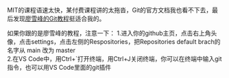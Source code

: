 MIT的课程语速太快，某付费课程讲的太拖沓，Git的官方文档我也看不下去，最后发现[廖雪峰的Git教程](https://www.liaoxuefeng.com/wiki/896043488029600)挺适合我的。  

如果你跟的是廖雪峰的教程，注意一下：
1.进入你的github主页，点击右上角头像，点击settings，点击左侧的Respositories，把Repositories default brach的名字从 main 改为 master  
2.在VS Code中，用Ctrl+`打开终端，用Ctrl+J关闭终端，你可以在终端中输入git指令，也可以用VS Code里面的git插件